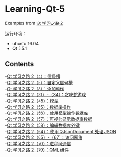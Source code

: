 # Learning-Qt-5
Examples from [Qt 学习之路 2](https://www.devbean.net/category/qt-study-road-2/)

运行环境：
* ubuntu 16.04
* Qt 5.5.1

## Contents
-[Qt 学习之路 2（4）：信号槽](Connect)  
-[Qt 学习之路 2（5）：自定义信号槽](News)  
-[Qt 学习之路 2（8）：添加动作](Action)  
-[Qt 学习之路 2（31）-（34）：贪吃蛇游戏](Snake)  
-[Qt 学习之路 2（45）：模型](FileM)  
-[Qt 学习之路 2（55）：数据库操作](SqlQuery)  
-[Qt 学习之路 2（56）：使用模型操作数据库](SqlTableM)  
-[Qt 学习之路 2（57）：可视化显示数据库数据](SqlModelView)  
-[Qt 学习之路 2（58）：编辑数据库外键](SqlRelationalMV)  
-[Qt 学习之路 2（64）：使用 QJsonDocument 处理 JSON](JSONRead)  
-[Qt 学习之路 2（65）-（67）：访问网络](Network)  
-[Qt 学习之路 2（70）：进程间通信](ShareMemory)  
-[Qt 学习之路 2（79）：QML 组件](QQButton)
